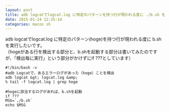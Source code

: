 ```yaml
---
layout: post
title: adb logcatでlogcat.log に特定のパターンを持つ行が現われる度に ./b.sh を実行したい
date: 2015-01-24 12:25:14
categories: macos sh
---
```

<p>adb logcatでlogcat.log に特定のパターン(hoge)を持つ行が現われる度に b.sh を実行したいです。<br>
（hogeがある行を検出する部分と、b.shを起動する部分は書いてみたのですが、「検出毎に実行」という部分がかけずにif ???としています）</p>

```
#!/bin/bash -v
#adb Logcatで、あるエラーログがあった（hoge）ことを検出
adb logcat &gt; logcat.log &amp;
% tail -f logcat.log | grep hoge

#hogeに該当するログがあれば、b.shを起動
if ???
MSG=`./b.sh`
echo $MSG
```
